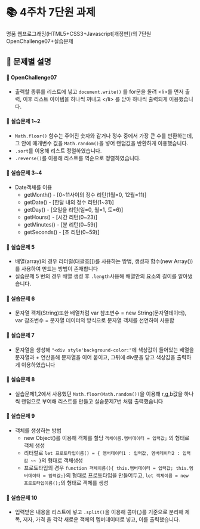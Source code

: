 # :books: 4주차 7단원 과제
명품 웹프로그래밍(HTML5+CSS3+Javascript[개정판])의 7단원 OpenChallenge07+실습문제

## :open_file_folder: 문제별 설명


#### :pushpin: OpenChallenge07
* 출력할 종류를 리스트에 넣고 ```document.write()``` 를 for문을 돌려 &lt;li&gt;를 먼저 출력, 이후 리스트 아이템을 하나씩 꺼내고 &lt;/li&gt; 를 닫아 하나씩 출력되게 이용했습니다.

#### :pushpin: 실습문제 1~2
* ```Math.floor()``` 함수는 주어진 숫자와 같거나 정수 중에서 가장 큰 수를 반환하는데, 그 안에 매개변수 값을 ```Math.random()```을 넣어 랜덤값을 반환하게 이용했습니다.
* ```.sort```를 이용해 리스트 정렬하였습니다.
* ```.reverse()```를 이용해 리스트를 역순으로 정렬하였습니다.

#### :pushpin: 실습문제 3~4
* Date객체를 이용
  * getMonth() - [0~11사이의 정수 리턴(1월=0, 12월=11)]
  * getDate() - [한달 내의 정수 리턴(1~31)]
  * getDay() - [요일을 리턴(일=0, 월=1, 토=6)]
  * getHours() - [시간 리턴(0~23)]
  * getMinutes() - [분 리턴(0~59)]
  * getSeconds() - [초 리턴(0~59)]
  
#### :pushpin: 실습문제 5
* 배열(array)의 경우 리터럴(대괄호[])를 사용하는 방법, 생성자 함수(new Array())를 사용하여 만드는 방법이 존재합니다
* 실습문제 5 번의 경우 배열 생성 후 ```.length```사용해 배열안의 요소의 길이를 알아냈습니다.

#### :pushpin: 실습문제 6
* 문자열 객체(String)또한 배열처럼 var 참조변수 = new String(문자열데이터), var 참조변수 = 문자열 데이터의 방식으로 문자열 객체를 선언하여 사용함

#### :pushpin: 실습문제 7
* 문자열을 생성해 ```"<div style'background-color:"```에 색상값이 들어있는 배열을 문자열과 + 연산을해 문자열을 이어 붙이고, 그뒤에 div문을 닫고 색상값을  출력하게 이용하였습니다

#### :pushpin: 실습문제 8
* 실습문제1,2에서 사용했던 ```Math.floor(Math.random())```을 이용해 r,g,b값을 하나씩 랜덤으로 부여해 리스트를 만들고 실습문제7번 처럼 출력했습니다

#### :pushpin: 실습문제 9
* 객체를 생성하는 방법
  * new Object()를 이용해 객체를 할당 ```객체이름.멤버데이터 = 입력값;``` 의 형태로 객체 생성
  * 리터럴로 ```let 프로토타입이름() = { 멤버데이터1 : 입력값, 멤버데이터2 : 입력값 ~~ }```의 형태로 객체생성
  * 프로토타입의 경우 ```function 객체이름(){ this.멤버데이터 = 입력값; this.멤버데이터 = 입력값;}```의 형태로 프로토타입을 만들어두고, ```let 객체이름 = new 프로토타입이름();```의 형태로 객체를 생성

#### :pushpin: 실습문제 10
* 입력받은 내용을 리스트에 넣고 ```.split()```을 이용해 콤마(,)를 기준으로 분리해 제목, 저자, 가격 을 각각 새로운 객체의 멤버데이터로 넣고, 이를 출력했습니다.